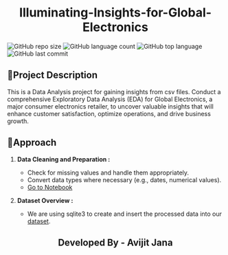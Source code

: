 <h1 align="center"> Illuminating-Insights-for-Global-Electronics</h1>

![GitHub repo size](https://img.shields.io/github/repo-size/Avijit-Jana/Illuminating-Insights-for-Global-Electronics?style=plastic)
![GitHub language count](https://img.shields.io/github/languages/count/Avijit-Jana/Illuminating-Insights-for-Global-Electronics?style=plastic)
![GitHub top language](https://img.shields.io/github/languages/top/Avijit-Jana/Illuminating-Insights-for-Global-Electronics?style=plastic)
![GitHub last commit](https://img.shields.io/github/last-commit/Avijit-Jana/Illuminating-Insights-for-Global-Electronics?color=red&style=plastic)


## 📖Project Description 
This is a Data Analysis project for gaining insights from csv files. Conduct a comprehensive Exploratory Data Analysis (EDA) for Global Electronics, a major consumer electronics retailer, to uncover valuable insights that will enhance customer satisfaction, optimize operations, and drive business growth.

## 🚩Approach
1. **Data Cleaning and Preparation :**
   - Check for missing values and handle them appropriately.
   - Convert data types where necessary (e.g., dates, numerical values).
   - [Go to Notebook](https://github.com/Avijit-Jana/Illuminating-Insights-for-Global-Electronics/tree/main/Data%20Cleaning%20and%20Preparation)

2. **Dataset Overview :**
   - We are using sqlite3 to create and insert the processed data into our [dataset](https://github.com/Avijit-Jana/Illuminating-Insights-for-Global-Electronics/tree/main/Output%20Storage).
  
<h2 align="center">Developed By - Avijit Jana</h3>
